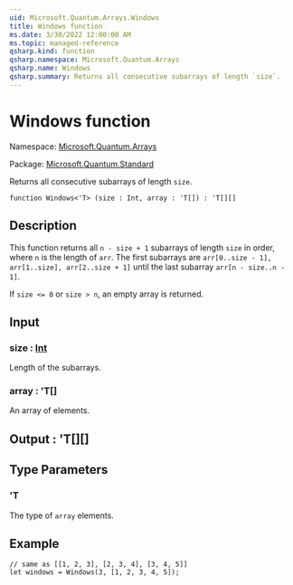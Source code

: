 ```yaml
---
uid: Microsoft.Quantum.Arrays.Windows
title: Windows function
ms.date: 3/30/2022 12:00:00 AM
ms.topic: managed-reference
qsharp.kind: function
qsharp.namespace: Microsoft.Quantum.Arrays
qsharp.name: Windows
qsharp.summary: Returns all consecutive subarrays of length `size`.
---
```


# Windows function

Namespace: [Microsoft.Quantum.Arrays](xref:Microsoft.Quantum.Arrays)

Package: [Microsoft.Quantum.Standard](https://nuget.org/packages/Microsoft.Quantum.Standard)


Returns all consecutive subarrays of length `size`.

```qsharp
function Windows<'T> (size : Int, array : 'T[]) : 'T[][]
```


## Description

This function returns all `n - size + 1` subarrays oflength `size` in order, where `n` is the length of `arr`.The first subarrays are `arr[0..size - 1], arr[1..size], arr[2..size + 1]`until the last subarray `arr[n - size..n - 1]`.If `size <= 0` or `size > n`, an empty array is returned.

## Input

### size : [Int](xref:microsoft.quantum.qsharp.valueliterals#int-literals)

Length of the subarrays.


### array : 'T[]

An array of elements.



## Output : 'T[][]



## Type Parameters

### 'T

The type of `array` elements.

## Example

```qsharp// same as [[1, 2, 3], [2, 3, 4], [3, 4, 5]]let windows = Windows(3, [1, 2, 3, 4, 5]);```